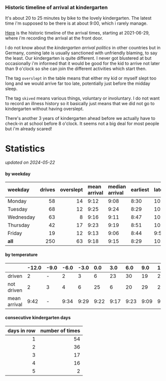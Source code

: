 ### Historic timeline of arrival at kindergarten

It's about 20 to 25 minutes by bike to the lovely kindergarten. 
The latest time i'm supposed to be there is at about 9:00, 
which i rarely manage. 

[Here](times.csv) is the historic timeline of the arrival times, starting
at 2021-06-29, where i'm recording the arrival at the front door.

I do not know about the *kindergarten arrival politics* in other
countries but in Germany, coming late is usually sanctioned 
with unfriendly blaming, to say the least. Our kindergarten is quite
different. I never got blustered at but occasionally i'm informed
that it would be good for the kid to arrive not later than 9 o'clock
so she can join the different activities which start then. 

The tag `overslept` in the table means that either my kid or myself
slept too long and we would arrive far too late, potentially just
before the midday sleep.

The tag `skived` means various things, voluntary or involuntary. I 
do not want to record an illness history so it basically just means
that we did not go to kindergarten without having overslept.

There's another 3 years of kindergarten ahead before we actually 
have to check-in at school before 8 o'clock. It seems not a big deal
for most people but i'm already scared!


# Statistics

*updated on 2024-05-22*

#### by weekday

| weekday   |   drives |   overslept | mean arrival   | median arrival   | earliest   | latest   |
|:----------|---------:|------------:|:---------------|:-----------------|:-----------|:---------|
| Monday    |       58 |          14 | 9:12           | 9:08             | 8:30       | 10:14    |
| Tuesday   |       68 |          12 | 9:25           | 9:24             | 8:29       | 10:20    |
| Wednesday |       63 |           8 | 9:16           | 9:11             | 8:47       | 10:26    |
| Thursday  |       42 |          17 | 9:23           | 9:19             | 8:51       | 10:32    |
| Friday    |       19 |          12 | 9:13           | 9:06             | 8:44       | 9:56     |
| **all**   |      250 |          63 | 9:18           | 9:15             | 8:29       | 10:32    |

#### by temperature

|              | -12.0   | -9.0   | -6.0   | -3.0   | 0.0   | 3.0   | 6.0   | 9.0   | 12.0   | 15.0   | 18.0   | 21.0   | 24.0   |
|:-------------|:--------|:-------|:-------|:-------|:------|:------|:------|:------|:-------|:-------|:-------|:-------|:-------|
| driven       | 2       | -      | 2      | 3      | 6     | 23    | 30    | 19    | 20     | 12     | 5      | 9      | 2      |
| not driven   | 2       | 3      | 4      | 6      | 25    | 6     | 20    | 29    | 23     | 11     | 17     | 7      | 3      |
| mean arrival | 9:42    | -      | 9:34   | 9:29   | 9:22  | 9:17  | 9:23  | 9:09  | 9:21   | 9:42   | 9:49   | 9:37   | 9:39   |

#### consecutive kindergarten days

|   days in row |   number of times |
|--------------:|------------------:|
|             1 |                54 |
|             2 |                36 |
|             3 |                17 |
|             4 |                16 |
|             5 |                 2 |


